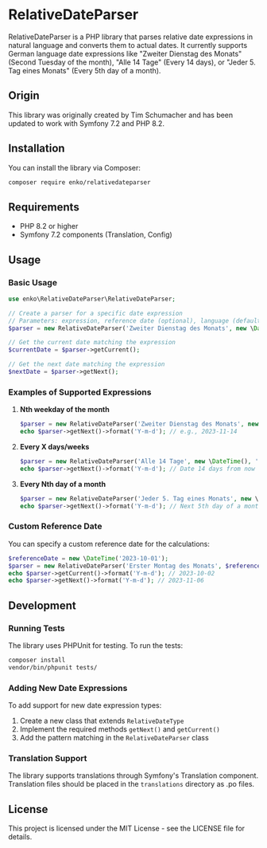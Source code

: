 # RelativeDateParser

RelativeDateParser is a PHP library that parses relative date expressions in natural language and converts them to actual dates. It currently supports German language date expressions like "Zweiter Dienstag des Monats" (Second Tuesday of the month), "Alle 14 Tage" (Every 14 days), or "Jeder 5. Tag eines Monats" (Every 5th day of a month).

## Origin

This library was originally created by Tim Schumacher and has been updated to work with Symfony 7.2 and PHP 8.2.

## Installation

You can install the library via Composer:

```bash
composer require enko/relativedateparser
```

## Requirements

- PHP 8.2 or higher
- Symfony 7.2 components (Translation, Config)

## Usage

### Basic Usage

```php
use enko\RelativeDateParser\RelativeDateParser;

// Create a parser for a specific date expression
// Parameters: expression, reference date (optional), language (default: 'en')
$parser = new RelativeDateParser('Zweiter Dienstag des Monats', new \DateTime(), 'de');

// Get the current date matching the expression
$currentDate = $parser->getCurrent();

// Get the next date matching the expression
$nextDate = $parser->getNext();
```

### Examples of Supported Expressions

1. **Nth weekday of the month**
   ```php
   $parser = new RelativeDateParser('Zweiter Dienstag des Monats', new \DateTime(), 'de');
   echo $parser->getNext()->format('Y-m-d'); // e.g., 2023-11-14
   ```

2. **Every X days/weeks**
   ```php
   $parser = new RelativeDateParser('Alle 14 Tage', new \DateTime(), 'de');
   echo $parser->getNext()->format('Y-m-d'); // Date 14 days from now
   ```

3. **Every Nth day of a month**
   ```php
   $parser = new RelativeDateParser('Jeder 5. Tag eines Monats', new \DateTime(), 'de');
   echo $parser->getNext()->format('Y-m-d'); // Next 5th day of a month
   ```

### Custom Reference Date

You can specify a custom reference date for the calculations:

```php
$referenceDate = new \DateTime('2023-10-01');
$parser = new RelativeDateParser('Erster Montag des Monats', $referenceDate, 'de');
echo $parser->getCurrent()->format('Y-m-d'); // 2023-10-02
echo $parser->getNext()->format('Y-m-d'); // 2023-11-06
```

## Development

### Running Tests

The library uses PHPUnit for testing. To run the tests:

```bash
composer install
vendor/bin/phpunit tests/
```

### Adding New Date Expressions

To add support for new date expression types:

1. Create a new class that extends `RelativeDateType`
2. Implement the required methods `getNext()` and `getCurrent()`
3. Add the pattern matching in the `RelativeDateParser` class

### Translation Support

The library supports translations through Symfony's Translation component. Translation files should be placed in the `translations` directory as .po files.

## License

This project is licensed under the MIT License - see the LICENSE file for details.